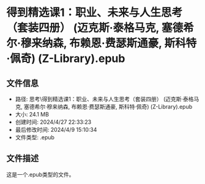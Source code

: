 ﻿# 得到精选课1：职业、未来与人生思考（套装四册） (迈克斯·泰格马克, 塞德希尔·穆来纳森, 布赖恩·费瑟斯通豪, 斯科特·佩奇) (Z-Library).epub

## 文件信息
- 路径: 思考\得到精选课1：职业、未来与人生思考（套装四册） (迈克斯·泰格马克, 塞德希尔·穆来纳森, 布赖恩·费瑟斯通豪, 斯科特·佩奇) (Z-Library).epub
- 大小: 24.1 MB
- 创建时间: 2024/4/27 22:33:23
- 最后修改时间: 2024/4/9 15:10:34
- 文件类型: .epub

## 文件描述
这是一个.epub类型的文件。

